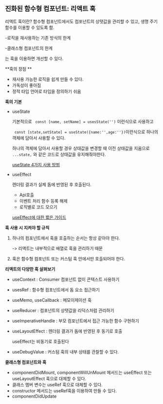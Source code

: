 ## 진화된 함수형 컴포넌트: 리액트 훅



리액트 훅이란? 함수형 컴포넌트에서도 컴포넌트의 상탯값을 관리할 수 있고, 생명 주기 함수를 이용할 수 있도록 함.

-로직을 재사용하는 기존 방식의 한계

-클래스형 컴포넌트의 한계

는 훅을 이용하면 개선할 수 있다.

**훅의 장점 **

- 재사용 가능한 로직을 쉽게 만들 수 있다.
- 가독성이 좋아짐
- 정적 타입 언어로 타입을 정의하기 쉬움



**훅의 기본**

- useState

  기본적으로 ` const [name, setName] = usesState('')` 이런식으로 사용하고

  ` const [state,setState] = useState({name:'',age:''})`이런식으로 하나의 객체에 담아서 사용할 수 있다.

  하나의 객체에 담아서 사용할 경우 상태값을 변경할 때 이전 상태값을 지움으로 `...state,` 와 같은 코드로 상태값을 유지해줘야한다.

  [useState 4가지 사용 방법](https://medium.com/@shlee1353/리액트-hooks-usestate-4가지-상용방법-dfe8b2096750)

- useEffect

  렌더링 결과가 실제 돔에 반영된 후 호출된다.

  * Api호출
  * 이벤트 처리 함수 등록 해제
  * 로직별로 코드 모으기

  [useEffect에 대한 짧은 가이드](https://velog.io/@jepjap93/useEffect에-대한-짧은-가이드)



**훅 사용 시 지켜야 할 규칙**

1. 하나의 컴포넌트에서 훅을 호출하는 순서는 항상 같아야 한다.

   -> 리액트는 내부적으로 배열로 훅을 관리하기 때문

2. 훅은 함수형 컴포넌트 또는 커스텀 훅 안에서만 호출되어야 한다.



**리액트의 다양한 훅 살펴보기**

* useContext : Consumer 컴포넌트 없이 콘텍스트 사용하기

* usesRef : 함수형 컴포넌트에서 돔 요소 접근하기

* useMemo, useCallback : 메모이제이션 훅

* useReducer : 컴포넌트의 상탯값을 리덕스처럼 관리하기

* useImperativeHandle : 부모 컴포넌트에서 접근 가능한 함수 구현하기

* useLayoutEffect : 렌더링 결과가 돔에 반영된 후 동기로 호출

  useEffect는 비동기로 호출된다

* useDebugValue : 커스텀 훅의 내부 상태를 관찰할 수 있다.



**클래스형 컴포넌트와 훅**

* componentDidMount, componentWillUnMount 메서드는 useEffect 또는 useLayoutEffect 훅으로 대체할 수 있다.
* 클래스 멤버 변수는 useRef 훅으로 대체할 수 있다.
* constructor 메서드는 useRef훅을 이용하여 만들 수 있다.
* componentDidUpdate